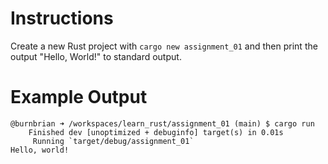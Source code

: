 # Instructions
Create a new Rust project with `cargo new assignment_01` and then print the output "Hello, World!" to standard output.

# Example Output
```terminal_session
@burnbrian ➜ /workspaces/learn_rust/assignment_01 (main) $ cargo run
    Finished dev [unoptimized + debuginfo] target(s) in 0.01s
     Running `target/debug/assignment_01`
Hello, world!
```